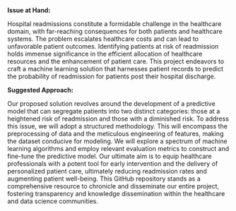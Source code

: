 **Issue at Hand:**

Hospital readmissions constitute a formidable challenge in the healthcare domain, with far-reaching consequences for both patients and healthcare systems. The problem escalates healthcare costs and can lead to unfavorable patient outcomes. Identifying patients at risk of readmission holds immense significance in the efficient allocation of healthcare resources and the enhancement of patient care. This project endeavors to craft a machine learning solution that harnesses patient records to predict the probability of readmission for patients post their hospital discharge.

**Suggested Approach:**

Our proposed solution revolves around the development of a predictive model that can segregate patients into two distinct categories: those at a heightened risk of readmission and those with a diminished risk. To address this issue, we will adopt a structured methodology. This will encompass the preprocessing of data and the meticulous engineering of features, making the dataset conducive for modeling. We will explore a spectrum of machine learning algorithms and employ relevant evaluation metrics to construct and fine-tune the predictive model. Our ultimate aim is to equip healthcare professionals with a potent tool for early intervention and the delivery of personalized patient care, ultimately reducing readmission rates and augmenting patient well-being. This GitHub repository stands as a comprehensive resource to chronicle and disseminate our entire project, fostering transparency and knowledge dissemination within the healthcare and data science communities.
